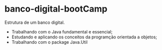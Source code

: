 # banco-digital-bootCamp

Estrutura de um banco digital. 
 * Trabalhando com o Java fundamental e essencial;
 * Estudando e aplicando os conceitos da programção orientada a objetos;
 * Trabalhando com o package Java.Util
 
